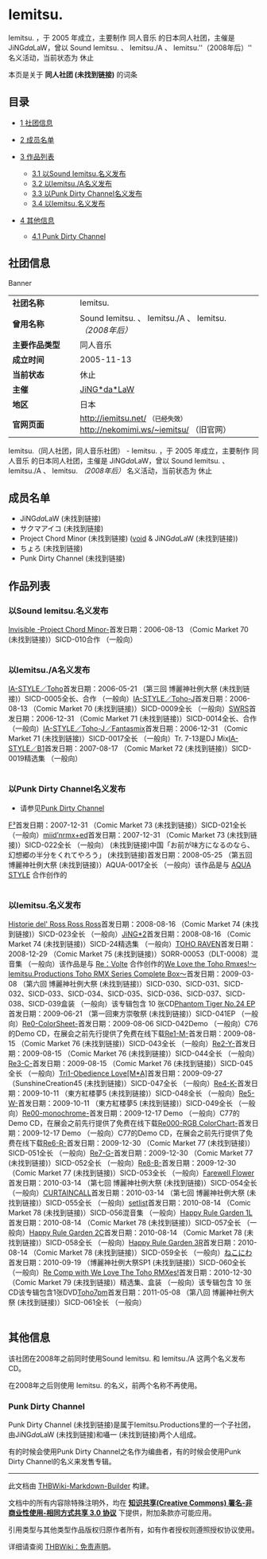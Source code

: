 # Iemitsu.

<!-- source html: G:\repos\THBWiki-Markdown-Builder\THBWikiMarkdown\Temp\main\b\b9\ns0%3AIemitsu%2E.html -->

Iemitsu. ，于 2005 年成立，主要制作 同人音乐 的日本同人社团，主催是 JiNG*da*LaW，曾以 Sound Iemitsu. 、 Iemitsu./A 、 Iemitsu.''（2008年后）'' 名义活动，当前状态为 休止

本页是关于 **同人社团 (未找到链接)** 的词条
## 目录

- [1 社团信息](#社团信息)
- [2 成员名单](#成员名单)
- [3 作品列表](#作品列表)

  - [3.1 以Sound Iemitsu.名义发布](#以Sound_Iemitsu.名义发布)
  - [3.2 以Iemitsu./A名义发布](#以Iemitsu./A名义发布)
  - [3.3 以Punk Dirty Channel名义发布](#以Punk_Dirty_Channel名义发布)
  - [3.4 以Iemitsu.名义发布](#以Iemitsu.名义发布)



- [4 其他信息](#其他信息)

  - [4.1 Punk Dirty Channel](#Punk_Dirty_Channel)







## 社团信息
[](./文件-Iemitsu._banner.png.md)  [](./文件-Iemitsu._banner.png.md)Banner

<table><tbody><tr><td style="width:120px"><b>社团名称</b></td><td style="min-width:300px"> Iemitsu. </td></tr><tr><td><b>曾用名称</b></td><td> Sound Iemitsu. 、 Iemitsu./A 、 Iemitsu.<i>（2008年后）</i> </td></tr><tr><td><b>主要作品类型</b></td><td>同人音乐</td></tr><tr><td><b>成立时间</b></td><td>2005-11-13</td></tr><tr><td><b>当前状态</b></td><td>休止</td></tr><tr><td><b>主催</b></td><td> <a href="/JiNG*da*LaW" class="mw-redirect" title="JiNG*da*LaW">JiNG*da*LaW</a> </td></tr><tr><td><b>地区</b></td><td>日本</td></tr><tr><td><b>官网页面</b></td><td><a rel="nofollow" class="external free" href="http://iemitsu.net/">http://iemitsu.net/</a> <span style="font-family: sans-serif; cursor: default; color:#555; font-size: 0.8em; bottom: 0.1em; font-weight: bold;" title="连接到已经失效网页">（已经失效）</span><br><a rel="nofollow" class="external free" href="http://nekomimi.ws/~iemitsu/">http://nekomimi.ws/~iemitsu/</a> （旧官网）</td></tr></tbody></table>

Iemitsu.（同人社团，同人音乐社团） - Iemitsu. ，于 2005 年成立，主要制作 同人音乐 的日本同人社团，主催是 JiNG*da*LaW，曾以 Sound Iemitsu. 、 Iemitsu./A 、 Iemitsu. *（2008年后）*  名义活动，当前状态为 休止
## 成员名单
- JiNG*da*LaW (未找到链接)
- サクマアイコ (未找到链接)
- Project Chord Minor (未找到链接) ([void](./void.md) &amp; JiNG*da*LaW (未找到链接))
- ちょろ (未找到链接)
- Punk Dirty Channel (未找到链接)

## 作品列表
### 以Sound Iemitsu.名义发布
[](./Invisible_-Project_Chord_Minor-.md)[Invisible -Project Chord Minor-](./Invisible_-Project_Chord_Minor-.md)首发日期：2006-08-13 （Comic Market 70 (未找到链接)）SICD-010合作 （一般向）
<table><style data-mw-deduplicate="TemplateStyles:r686458">.mw-parser-output .simple_work{display:grid;min-height:calc(120px + 0.5rem);grid-template-columns:calc(120px + 0.5rem)1fr;grid-template-rows:auto 1fr;grid-template-areas:"cover title""cover props";overflow:hidden}.mw-parser-output .simple_work-cover{grid-area:cover;align-self:center;justify-self:center;overflow:hidden;max-width:100%;max-height:100%;padding:0.25rem;word-break:break-all}.mw-parser-output .simple_work-cover a.new{display:block;text-align:center;padding:0.25rem}.mw-parser-output .simple_work-title{grid-area:title;margin-top:0.25rem;padding-left:0.25rem;font-weight:bold}.mw-parser-output .simple_work-props{grid-area:props;padding-left:0.25rem}.mw-parser-output .simple_work-prop{margin:0.125rem 0}</style>
</table>


### 以Iemitsu./A名义发布
[](./IA-STYLE／Toho.md)[IA-STYLE／Toho](./IA-STYLE／Toho.md)首发日期：2006-05-21 （第三回 博麗神社例大祭 (未找到链接)）SICD-0005全长、​合作 （一般向）[](./IA-STYLE／Toho-J.md)[IA-STYLE／Toho-J](./IA-STYLE／Toho-J.md)首发日期：2006-08-13 （Comic Market 70 (未找到链接)）SICD-0009全长 （一般向）[](./SWRS.md)[SWRS](./SWRS.md)首发日期：2006-12-31 （Comic Market 71 (未找到链接)）SICD-0014全长、​合作 （一般向）[](./IA-STYLE／Toho-J／Fantasmix.md)[IA-STYLE／Toho-J／Fantasmix](./IA-STYLE／Toho-J／Fantasmix.md)首发日期：2006-12-31 （Comic Market 71 (未找到链接)）SICD-0017全长 （一般向）Tr. 7-13是DJ Mix[](./IA-STYLE／B1.md)[IA-STYLE／B1](./IA-STYLE／B1.md)首发日期：2007-08-17 （Comic Market 72 (未找到链接)）SICD-0019精选集 （一般向）
<table><link rel="mw-deduplicated-inline-style" href="mw-data:TemplateStyles:r686458">

<link rel="mw-deduplicated-inline-style" href="mw-data:TemplateStyles:r686458">

<link rel="mw-deduplicated-inline-style" href="mw-data:TemplateStyles:r686458">

<link rel="mw-deduplicated-inline-style" href="mw-data:TemplateStyles:r686458">

<link rel="mw-deduplicated-inline-style" href="mw-data:TemplateStyles:r686458">
</table>


### 以Punk Dirty Channel名义发布
- 请参见[Punk Dirty Channel](#Punk_Dirty_Channel)

[](./F³.md)[F³](./F³.md)首发日期：2007-12-31 （Comic Market 73 (未找到链接)）SICD-021全长 （一般向）[](./miid’nrmx+ed.md)[miid’nrmx+ed](./miid’nrmx+ed.md)首发日期：2007-12-31 （Comic Market 73 (未找到链接)）SICD-022全长 （一般向） (未找到链接)中国「お前が味方になるのなら、幻想郷の半分をくれてやろう」 (未找到链接)首发日期：2008-05-25 （第五回 博麗神社例大祭 (未找到链接)）AQUA-0017全长 （一般向）该作品是与 [AQUA STYLE](./AQUA_STYLE.md) 合作创作的
<table><link rel="mw-deduplicated-inline-style" href="mw-data:TemplateStyles:r686458">

<link rel="mw-deduplicated-inline-style" href="mw-data:TemplateStyles:r686458">

<link rel="mw-deduplicated-inline-style" href="mw-data:TemplateStyles:r686458">
</table>


### 以Iemitsu.名义发布
[](./Historie_del'_Ross_Ross_Ross.md)[Historie del' Ross Ross Ross](./Historie_del'_Ross_Ross_Ross.md)首发日期：2008-08-16 （Comic Market 74 (未找到链接)）SICD-023全长 （一般向）[](./JiNG＊2.md)[JiNG*2](./JiNG＊2.md)首发日期：2008-08-16 （Comic Market 74 (未找到链接)）SICD-24精选集 （一般向）[](./TOHO_RAVEN.md)[TOHO RAVEN](./TOHO_RAVEN.md)首发日期：2008-12-29 （Comic Market 75 (未找到链接)）SORR-00053（DLT-0008）混音集 （一般向）该作品是与 [Re：Volte](./Re：Volte.md) 合作创作的[](./We_Love_the_Toho_Rmxes!～Iemitsu.Productions_Toho_RMX_Series_Complete_Box～.md)[We Love the Toho Rmxes!～Iemitsu.Productions Toho RMX Series Complete Box～](./We_Love_the_Toho_Rmxes!～Iemitsu.Productions_Toho_RMX_Series_Complete_Box～.md)首发日期：2009-03-08 （第六回 博麗神社例大祭 (未找到链接)）SICD-030、​SICD-031、​SICD-032、​SICD-033、​SICD-034、​SICD-035、​SICD-036、​SICD-037、​SICD-038、​SICD-039盒装 （一般向）该专辑包含 10 张CD[](./Phantom_Tiger_No.24_EP.md)[Phantom Tiger No.24 EP](./Phantom_Tiger_No.24_EP.md)首发日期：2009-06-21 （第一回東方崇敬祭 (未找到链接)）SICD-041EP （一般向）[](./Re0-ColorSheet-.md)[Re0-ColorSheet-](./Re0-ColorSheet-.md)首发日期：2009-08-06 SICD-042Demo （一般向）C76的Demo CD，在展会之前先行提供了免费在线下载[](./Re1-M-.md)[Re1-M-](./Re1-M-.md)首发日期：2009-08-15 （Comic Market 76 (未找到链接)）SICD-043全长 （一般向）[](./Re2-Y-.md)[Re2-Y-](./Re2-Y-.md)首发日期：2009-08-15 （Comic Market 76 (未找到链接)）SICD-044全长 （一般向）[](./Re3-C-.md)[Re3-C-](./Re3-C-.md)首发日期：2009-08-15 （Comic Market 76 (未找到链接)）SICD-045全长 （一般向）[](./Tri1－Obedience_Love［M＊A］.md)[Tri1-Obedience Love[M*A]](./Tri1－Obedience_Love［M＊A］.md)首发日期：2009-09-27 （SunshineCreation45 (未找到链接)）SICD-047全长 （一般向）[](./Re4-K-.md)[Re4-K-](./Re4-K-.md)首发日期：2009-10-11 （東方紅楼夢5 (未找到链接)）SICD-048全长 （一般向）[](./Re5-W-.md)[Re5-W-](./Re5-W-.md)首发日期：2009-10-11 （東方紅楼夢5 (未找到链接)）SICD-049全长 （一般向）[](./Re00-monochrome-.md)[Re00-monochrome-](./Re00-monochrome-.md)首发日期：2009-12-17 Demo （一般向）C77的Demo CD，在展会之前先行提供了免费在线下载[](./Re000-RGB_ColorChart-.md)[Re000-RGB ColorChart-](./Re000-RGB_ColorChart-.md)首发日期：2009-12-17 Demo （一般向）C77的Demo CD，在展会之前先行提供了免费在线下载[](./Re6-R-.md)[Re6-R-](./Re6-R-.md)首发日期：2009-12-30 （Comic Market 77 (未找到链接)）SICD-051全长 （一般向）[](./Re7-G-.md)[Re7-G-](./Re7-G-.md)首发日期：2009-12-30 （Comic Market 77 (未找到链接)）SICD-052全长 （一般向）[](./Re8-B-.md)[Re8-B-](./Re8-B-.md)首发日期：2009-12-30 （Comic Market 77 (未找到链接)）SICD-053全长 （一般向）[](./Farewell_Flower（Iemitsu.）.md)[Farewell Flower](./Farewell_Flower（Iemitsu.）.md)首发日期：2010-03-14 （第七回 博麗神社例大祭 (未找到链接)）SICD-054全长 （一般向）[](./CURTAINCALL（Iemitsu.）.md)[CURTAINCALL](./CURTAINCALL（Iemitsu.）.md)首发日期：2010-03-14 （第七回 博麗神社例大祭 (未找到链接)）SICD-055全长 （一般向）[](./setlist.md)[setlist](./setlist.md)首发日期：2010-08-14 （Comic Market 78 (未找到链接)）SICD-056混音集 （一般向）[](./Happy_Rule_Garden_1L.md)[Happy Rule Garden 1L](./Happy_Rule_Garden_1L.md)首发日期：2010-08-14 （Comic Market 78 (未找到链接)）SICD-057全长 （一般向）[](./Happy_Rule_Garden_2C.md)[Happy Rule Garden 2C](./Happy_Rule_Garden_2C.md)首发日期：2010-08-14 （Comic Market 78 (未找到链接)）SICD-058全长 （一般向）[](./Happy_Rule_Garden_3R.md)[Happy Rule Garden 3R](./Happy_Rule_Garden_3R.md)首发日期：2010-08-14 （Comic Market 78 (未找到链接)）SICD-059全长 （一般向）[](./ねこにわ.md)[ねこにわ](./ねこにわ.md)首发日期：2010-09-19 （博麗神社例大祭SP1 (未找到链接)）SICD-060全长 （一般向）[](./Re_Comp_with_We_Love_The_Toho_RMXes!.md)[Re Comp with We Love The Toho RMXes!](./Re_Comp_with_We_Love_The_Toho_RMXes!.md)首发日期：2010-12-30 （Comic Market 79 (未找到链接)）精选集、​盒装 （一般向）该专辑包含 10 张CD该专辑包含1张DVD[](./Toho7pm.md)[Toho7pm](./Toho7pm.md)首发日期：2011-05-08 （第八回 博麗神社例大祭 (未找到链接)）SICD-061全长 （一般向）
<table><link rel="mw-deduplicated-inline-style" href="mw-data:TemplateStyles:r686458">

<link rel="mw-deduplicated-inline-style" href="mw-data:TemplateStyles:r686458">

<link rel="mw-deduplicated-inline-style" href="mw-data:TemplateStyles:r686458">

<link rel="mw-deduplicated-inline-style" href="mw-data:TemplateStyles:r686458">

<link rel="mw-deduplicated-inline-style" href="mw-data:TemplateStyles:r686458">

<link rel="mw-deduplicated-inline-style" href="mw-data:TemplateStyles:r686458">

<link rel="mw-deduplicated-inline-style" href="mw-data:TemplateStyles:r686458">

<link rel="mw-deduplicated-inline-style" href="mw-data:TemplateStyles:r686458">

<link rel="mw-deduplicated-inline-style" href="mw-data:TemplateStyles:r686458">

<link rel="mw-deduplicated-inline-style" href="mw-data:TemplateStyles:r686458">

<link rel="mw-deduplicated-inline-style" href="mw-data:TemplateStyles:r686458">

<link rel="mw-deduplicated-inline-style" href="mw-data:TemplateStyles:r686458">

<link rel="mw-deduplicated-inline-style" href="mw-data:TemplateStyles:r686458">

<link rel="mw-deduplicated-inline-style" href="mw-data:TemplateStyles:r686458">

<link rel="mw-deduplicated-inline-style" href="mw-data:TemplateStyles:r686458">

<link rel="mw-deduplicated-inline-style" href="mw-data:TemplateStyles:r686458">

<link rel="mw-deduplicated-inline-style" href="mw-data:TemplateStyles:r686458">

<link rel="mw-deduplicated-inline-style" href="mw-data:TemplateStyles:r686458">

<link rel="mw-deduplicated-inline-style" href="mw-data:TemplateStyles:r686458">

<link rel="mw-deduplicated-inline-style" href="mw-data:TemplateStyles:r686458">

<link rel="mw-deduplicated-inline-style" href="mw-data:TemplateStyles:r686458">

<link rel="mw-deduplicated-inline-style" href="mw-data:TemplateStyles:r686458">

<link rel="mw-deduplicated-inline-style" href="mw-data:TemplateStyles:r686458">

<link rel="mw-deduplicated-inline-style" href="mw-data:TemplateStyles:r686458">

<link rel="mw-deduplicated-inline-style" href="mw-data:TemplateStyles:r686458">

<link rel="mw-deduplicated-inline-style" href="mw-data:TemplateStyles:r686458">
</table>


## 其他信息
  
该社团在2008年之前同时使用Sound Iemitsu. 和 Iemitsu./A 这两个名义发布CD。  

在2008年之后则使用 Iemitsu. 的名义，前两个名称不再使用。
  

### Punk Dirty Channel
  
Punk Dirty Channel (未找到链接)是属于Iemitsu.Productions里的一个子社团，由JiNG*da*LaW (未找到链接)和囁一 (未找到链接)两个人组成。  

有的时候会使用Punk Dirty Channel之名作为编曲者，有的时候会使用Punk Dirty Channel的名义来发售专辑。  

  





---

此文档由 [THBWiki-Markdown-Builder](https://github.com/Delsin-Yu/THBWiki-Markdown-Builder) 构建。

文档中的所有内容除特殊注明外，均在 [**知识共享(Creative Commons) 署名-非商业性使用-相同方式共享 3.0 协议**](https://creativecommons.org/licenses/by-sa/3.0/deed.zh-hans) 下提供，附加条款亦可能应用。

引用类型与其他类型作品版权归原作者所有，如有作者授权则遵照授权协议使用。

详细请查阅 [THBWiki：免责声明](https://thbwiki.cc/THBWiki:%E5%85%8D%E8%B4%A3%E5%A3%B0%E6%98%8E)。

